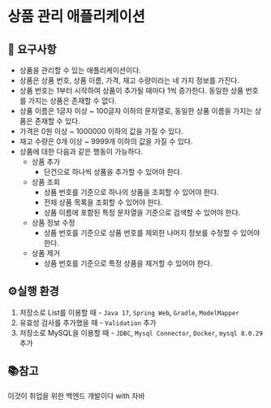 # 상품 관리 애플리케이션

## 🚀 요구사항

- 상품을 관리할 수 있는 애플리케이션이다.
- 상품은 상품 번호, 상품 이름, 가격, 재고 수량이라는 네 가지 정보를 가진다.
- 상품 번호는 1부터 시작하여 상품이 추가될 때마다 1씩 증가한다. 동일한 상품 번호를 가지는 상품은 존재할 수 없다.
- 상품 이름은 1글자 이상 ~ 100글자 이하의 문자열로, 동일한 상품 이름을 가지는 상품은 존재할 수 있다.
- 가격은 0원 이상 ~ 1000000 이하의 값을 가질 수 있다.
- 재고 수량은 0개 이상 ~ 9999개 이하의 값을 가질 수 있다.
- 상품에 대한 다음과 같은 행동이 가능하다.
    - 상품 추가
        - 단건으로 하나씩 상품을 추가할 수 있어야 한다.
    - 상품 조회
        - 상품 번호를 기준으로 하나의 상품을 조회할 수 있어야 한다.
        - 전체 상품 목록을 조회할 수 있어야 한다.
        - 상품 이름에 포함된 특정 문자열을 기준으로 검색할 수 있어야 한다.
    - 상품 정보 수정
        - 상품 번호를 기준으로 상품 번호를 제외한 나머지 정보를 수정할 수 있어야 한다.
    - 상품 제거
        - 상품 번호를 기준으로 특정 상품을 제거할 수 있어야 한다.

## ⚙️실행 환경
1. 저장소로 List를 이용할 때 - `Java 17`, `Spring Web`, `Gradle`, `ModelMapper`
2. 유효성 검사를 추가했을 때 - `Validation` 추가
3. 저장소로 MySQL을 이용할 때 - `JDBC`, `Mysql Connector`, `Docker`, `mysql 8.0.29` 추가


## 📚참고

이것이 취업을 위한 백엔드 개발이다 with 자바
